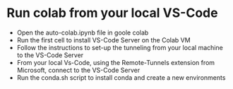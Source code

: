 # Run colab from your local VS-Code  
 
- Open the auto-colab.ipynb file in goole colab  
- Run the first cell to install VS-Code Server on the Colab VM  
- Follow the instructions to set-up the tunneling from your local machine to the VS-Code Server  
- From your local Vs-Code, using the Remote-Tunnels extension from Microsoft, connect to the VS-Code Server  
- Run the conda.sh script to install conda and create a new environments  
